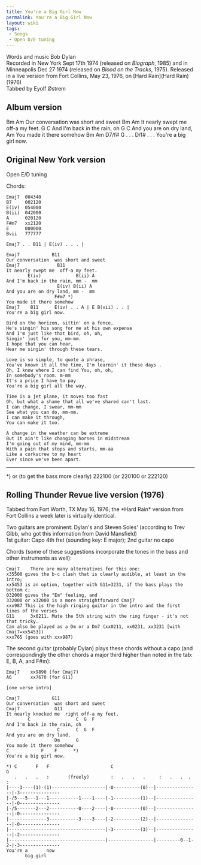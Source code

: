 ```yaml
---
title: You're a Big Girl Now
permalink: You're a Big Girl Now
layout: wiki
tags:
 - Songs
 - Open D/E tuning
---
```


Words and music Bob Dylan  
Recorded in New York Sept 17th 1974 (released on *Biograph*, 1985) and
in Minneapolis Dec 27 1974 (released on *Blood on the Tracks*, 1975).
Released in a live version from Fort Collins, May 23, 1976, on [Hard
Rain](Hard Rain) (1976)  
 Tabbed by Eyolf Østrem

<h2 class="songversion">
Album version

</h2>
    Bm               Am
     Our conversation  was short and sweet
    Bm                 Am
     It nearly swept me  off-a my feet.
            G                   C
    And I'm back in the rain, oh
                       G        C
    And you are on dry land,
                          Am
    You made it there somehow
    Bm         Am      D7/f# G . . . D/f# . . .
      You're a big girl now.

<h2 class="songversion">
Original New York version

</h2>
Open E/D tuning

Chords:

    Emaj7  004340
    B7     002120
    E(iv)  054000
    B(ii)  042000
    A      020120
    F#m7   xx2120
    E      000000
    Bvii   777777

    Emaj7 . . B11 | E(iv) . . . |

    Emaj7            B11
    Our conversation  was short and sweet
    Emaj7              B11
    It nearly swept me  off-a my feet.
            E(iv)             B(ii) A
    And I'm back in the rain, mm -  mm
                       E(iv) B(ii) A
    And you are on dry land, mm -  mm
                      F#m7 *)
    You made it there somehow
    Emaj7    B11      E(iv) . . A | E B(vii) . . |
    You're a big girl now.

    Bird on the horizon, sittin' on a fence,
    He's singin' his song for me at his own expense
    And I'm just like that bird, oh, oh,
    Singin' just for you, mm-mm.
    I hope that you can hear,
    Hear me singin' through these tears.

    Love is so simple, to quote a phrase,
    You've known it all the time, I'm learnin' it these days .
    Oh, I know where I can find You, oh, oh,
    In somebody's room. m-mm
    It's a price I have to pay
    You're a big girl all the way.

    Time is a jet plane, it moves too fast
    Oh, but what a shame that all we've shared can't last.
    I can change, I swear, mm-mm
    See what you can do, mm-mm.
    I can make it through,
    You can make it too.

    A change in the weather can be extreme
    But it ain't like changing horses in midstream
    I'm going out of my mind, mm-mm
    With a pain that stops and starts, mm-aa
    Like a corkscrew to my heart
    Ever since we've been apart.

* * * * *

\*) or (to get the bass more clearly) 222100 (or 220100 or 222120)

<h2 class="songversion">
Rolling Thunder Revue live version (1976)

</h2>
Tabbed from Fort Worth, TX May 16, 1976; the *Hard Rain* version from
Fort Collins a week later is virtually identical.

Two guitars are prominent: Dylan's and Steven Soles' (according to Trev
Gibb, who got this information from David Mansfield)  
1st guitar: Capo 4th fret (sounding key: E major); 2nd guitar no capo

Chords (some of these suggestions incorporate the tones in the bass and
other instruments as well):

    Cmaj7    There are many alternatives for this one:
    x35500 gives the b-c clash that is clearly audible, at least in the intro;
    xx5453 is an option, together with G11=3231, if the bass plays the bottom c;
    032000 gives the "Em" feeling, and
    332000 or x32000 is a more straightforward Cmaj7
    xxx987 This is the high ringing guitar in the intro and the first lines of the verses
    G11      3x0211. Mute the 5th string with the ring finger - it's not that tricky.
    Can also be played as a Dm or a Dm7 (xx0211, xx0231, xx3231 [with Cmaj7=xx5453])
    xxx765 (goes with xxx987)

The second guitar (probably Dylan) plays these chords without a capo
(and correspondingly the other chords a major third higher than noted in
the tab: E, B, A, and F\#m):

    Emaj7    xx9890 (for Cmaj7)
    A6       xx7670 (for G11)

    [one verse intro]

    Cmaj7            G11
    Our conversation  was short and sweet
    Cmaj7             G11
    It nearly knocked me  right off-a my feet.
            C                 C  G  F
    And I'm back in the rain, oh
                       C      C  G  F
    And you are on dry land,
                      Dm      G
    You made it there somehow
    C            F    F      *)
    You're a big girl now.

    *) C       F   F                       C                                  G
       .   .   .   :       (freely)        :   .   .   .     :   .   .  .     :
    |----3----(1)-(1)--------------------|-0----------(0)--|----------------|-3---------------
    |-/5---5---1---1-----------1----1----|-1----------(1)--|----------------|-0---------------
    |-/5-------2---2-----------0----2----|-0----------(0)--|----------------|-0---------------
    |--------------3-----------3----3----|-2----------(2)--|----------------|-0---------------
    |------------------------------------|-3----------(3)--|----------------|-2---------------
    |------------------------------------|-----------------|---------0--1-2-|-3---------------
    You're a       now
           big girl
